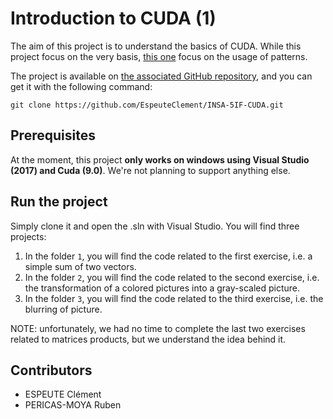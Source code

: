 # Introduction to CUDA (1)

The aim of this project is to understand the basics of CUDA.
While this project focus on the very basis, [this one](https://github.com/Sn0wFox/INSA-5IF-CUDA2) focus on the usage of patterns.

The project is available on [the associated GitHub repository](https://github.com/EspeuteClement/INSA-5IF-CUDA),
and you can get it with the following command:

```
git clone https://github.com/EspeuteClement/INSA-5IF-CUDA.git
```

## Prerequisites

At the moment, this project **only works on windows using Visual Studio (2017) and Cuda (9.0)**.
We're not planning to support anything else.

## Run the project

Simply clone it and open the .sln with Visual Studio. You will find three projects:
1. In the folder `1`, you will find the code related to the first exercise, i.e. a simple sum of two vectors.
2. In the folder `2`, you will find the code related to the second exercise, i.e. the transformation of a colored pictures into a gray-scaled picture.
3. In the folder `3`, you will find the code related to the third exercise, i.e. the blurring of picture.

NOTE: unfortunately, we had no time to complete the last two exercises related to matrices products,
but we understand the idea behind it.

## Contributors

- ESPEUTE Clément
- PERICAS-MOYA Ruben